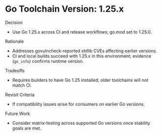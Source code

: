 # Go Toolchain Version: 1.25.x

Decision

- Use Go 1.25.x across CI and release workflows; go.mod set to 1.25.0.

Rationale

- Addresses govulncheck-reported stdlib CVEs affecting earlier versions.
- CI and local builds succeed with 1.25.x in this environment; evidence (`go_info`) confirms runtime version.

Tradeoffs

- Requires builders to have Go 1.25 installed; older toolchains will not match CI.

Revisit Criteria

- If compatibility issues arise for consumers on earlier Go versions.

Future Work

- Consider matrix-testing across supported Go versions once stability goals are met.
